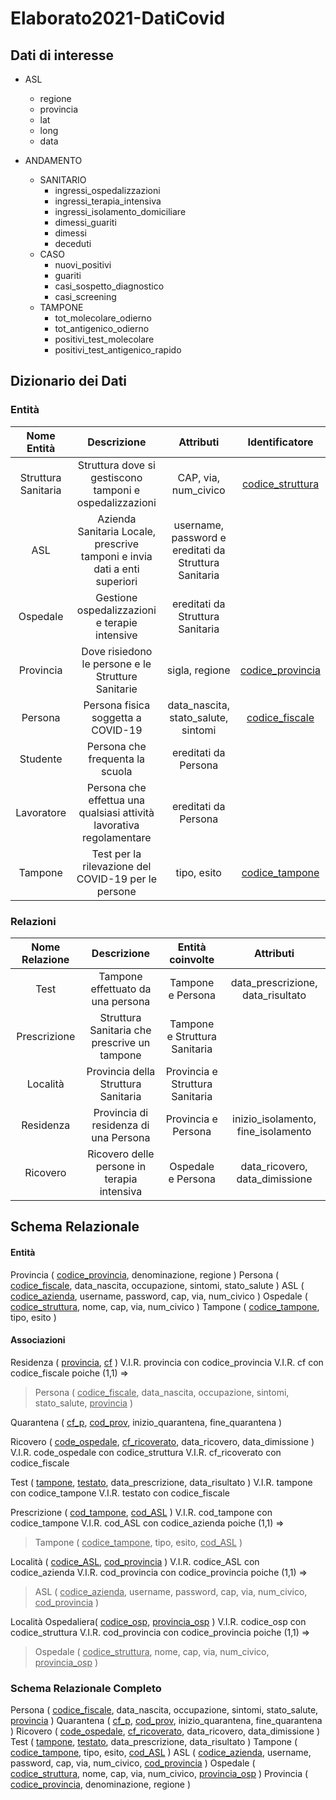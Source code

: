 # Elaborato2021-DatiCovid

## Dati di interesse

* ASL
    * regione
    * provincia
    * lat
    * long
    * data

* ANDAMENTO
    * SANITARIO
        * ingressi_ospedalizzazioni
        * ingressi_terapia_intensiva
        * ingressi_isolamento_domiciliare
        * dimessi_guariti
        * dimessi
        * deceduti
    * CASO
        * nuovi_positivi
        * guariti
        * casi_sospetto_diagnostico
        * casi_screening
    * TAMPONE
        * tot_molecolare_odierno
        * tot_antigenico_odierno
        * positivi_test_molecolare
        * positivi_test_antigenico_rapido

## Dizionario dei Dati

### Entità
| Nome Entità | Descrizione | Attributi | Identificatore |
| :---------: | :---------: | :-------: | :------------: |
| Struttura Sanitaria | Struttura dove si gestiscono tamponi e ospedalizzazioni | CAP, via, num_civico | <u>codice_struttura</u> |
| ASL | Azienda Sanitaria Locale, prescrive tamponi e invia dati a enti superiori | username, password e ereditati da Struttura Sanitaria | <u></u> |
| Ospedale | Gestione ospedalizzazioni e terapie intensive | ereditati da Struttura Sanitaria | <u></u>
| Provincia | Dove risiedono le persone e le Strutture Sanitarie | sigla, regione | <u>codice_provincia</u> |
| Persona | Persona fisica soggetta a COVID-19 | data_nascita, stato_salute, sintomi | <u>codice_fiscale</u> |
| Studente | Persona che frequenta la scuola | ereditati da Persona | |
| Lavoratore | Persona che effettua una qualsiasi attività lavorativa regolamentare | ereditati da Persona | |
| Tampone | Test per la rilevazione del COVID-19 per le persone | tipo, esito | <u>codice_tampone</u> |


### Relazioni
| Nome Relazione | Descrizione | Entità coinvolte | Attributi |
| :------------: | :---------: | :--------------: | :-------: |
| Test | Tampone effettuato da una persona | Tampone e Persona | data_prescrizione, data_risultato |
| Prescrizione | Struttura Sanitaria che prescrive un tampone | Tampone e Struttura Sanitaria | |
| Località | Provincia della Struttura Sanitaria | Provincia e Struttura Sanitaria | |
| Residenza | Provincia di residenza di una Persona | Provincia e Persona | inizio_isolamento, fine_isolamento | 
| Ricovero | Ricovero delle persone in terapia intensiva | Ospedale e Persona | data_ricovero, data_dimissione | 

## Schema Relazionale

#### Entità

Provincia ( <u>codice_provincia</u>, denominazione, regione )
Persona ( <u>codice_fiscale</u>, data_nascita, occupazione, sintomi, stato_salute )
ASL ( <u>codice_azienda</u>, username, password, cap, via, num_civico )
Ospedale ( <u>codice_struttura</u>, nome, cap, via, num_civico )
Tampone ( <u>codice_tampone</u>, tipo, esito )

#### Associazioni

Residenza ( <u>provincia</u>, <u>cf</u> )
V.I.R. provincia con codice_provincia
V.I.R. cf con codice_fiscale
poiche (1,1) => 
> Persona ( <u>codice_fiscale</u>, data_nascita, occupazione, sintomi, stato_salute, <u>provincia</u> )

Quarantena ( <u>cf_p</u>, <u>cod_prov</u>, inizio_quarantena, fine_quarantena )

Ricovero ( <u>code_ospedale</u>, <u>cf_ricoverato</u>, data_ricovero, data_dimissione )
V.I.R. code_ospedale con codice_struttura
V.I.R. cf_ricoverato con codice_fiscale

Test ( <u>tampone</u>, <u>testato</u>, data_prescrizione, data_risultato )
V.I.R. tampone con codice_tampone
V.I.R. testato con codice_fiscale

Prescrizione ( <u>cod_tampone</u>, <u>cod_ASL</u> )
V.I.R. cod_tampone con codice_tampone
V.I.R. cod_ASL con codice_azienda
poiche (1,1) =>
> Tampone ( <u>codice_tampone</u>, tipo, esito, <u>cod_ASL</u> )

Località ( <u>codice_ASL</u>, <u>cod_provincia</u> )
V.I.R. codice_ASL con codice_azienda
V.I.R. cod_provincia con codice_provincia
poiche (1,1) =>
> ASL ( <u>codice_azienda</u>, username, password, cap, via, num_civico, <u>cod_provincia</u> )

Località Ospedaliera( <u>codice_osp</u>, <u>provincia_osp</u> )
V.I.R. codice_osp con codice_struttura
V.I.R. cod_provincia con codice_provincia
poiche (1,1) =>
> Ospedale ( <u>codice_struttura</u>, nome, cap, via, num_civico, <u>provincia_osp</u> )

### Schema Relazionale Completo

Persona ( <u>codice_fiscale</u>, data_nascita, occupazione, sintomi, stato_salute, <u>provincia</u> )
Quarantena ( <u>cf_p</u>, <u>cod_prov</u>, inizio_quarantena, fine_quarantena )
Ricovero ( <u>code_ospedale</u>, <u>cf_ricoverato</u>, data_ricovero, data_dimissione )
Test ( <u>tampone</u>, <u>testato</u>, data_prescrizione, data_risultato )
Tampone ( <u>codice_tampone</u>, tipo, esito, <u>cod_ASL</u> )
ASL ( <u>codice_azienda</u>, username, password, cap, via, num_civico, <u>cod_provincia</u> )
Ospedale ( <u>codice_struttura</u>, nome, cap, via, num_civico, <u>provincia_osp</u> )
Provincia ( <u>codice_provincia</u>, denominazione, regione )